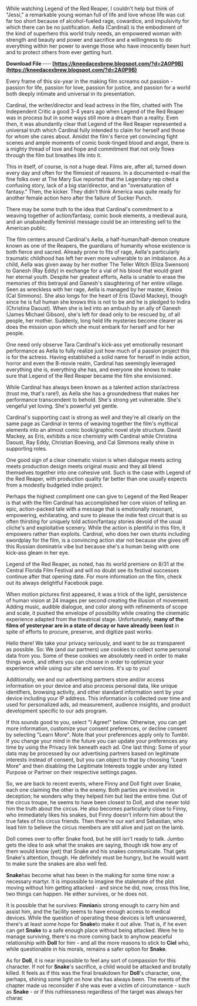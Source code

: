 
 
While watching Legend of the Red Reaper, I couldn't help but think of "Jessi," a remarkable young woman full of life and love whose life was cut far too short because of alcohol-fueled rage, cowardice, and impulsivity for which there can be no justification. Aella (Cardinal) is the embodiment of the kind of superhero this world truly needs, an empowered woman with strength and beauty and power and sacrifice and a willingness to do everything within her power to avenge those who have innocently been hurt and to protect others from ever getting hurt.
 
**Download File ····· [https://kneedacexbrew.blogspot.com/?d=2A0P9B](https://kneedacexbrew.blogspot.com/?d=2A0P9B)**


 
Every frame of this six-year in the making film screams out passion - passion for life, passion for love, passion for justice, and passion for a world both deeply intimate and universal in its presentation.
 
Cardinal, the writer/director and lead actress in the film, chatted with The Independent Critic a good 3-4 years ago when Legend of the Red Reaper was in process but in some ways still more a dream than a reality. Even then, it was abundantly clear that Legend of the Red Reaper represented a universal truth which Cardinal fully intended to claim for herself and those for whom she cares about. Amidst the film's fierce yet convincing fight scenes and ample moments of comic book-tinged blood and angst, there is a mighty thread of love and hope and commitment that not only flows through the film but breathes life into it.
 
This in itself, of course, is not a huge deal. Films are, after all, turned down every day and often for the flimsiest of reasons. In a documented e-mail the fine folks over at The Mary Sue reported that the Legendary rep cited a confusing story, lack of a big star/director, and an "oversaturation of fantasy." Then, the kicker. They didn't think America was quite ready for another female action hero after the failure of Sucker Punch.
 
There may be some truth to the idea that Cardinal's commitment to a weaving together of action/fantasy, comic book elements, a medieval aura, and an unabashedly feminist message could be an interesting sell to the American public.
 
The film centers around Cardinal's Aella, a half-human/half-demon creature known as one of the Reapers, the guardians of humanity whose existence is both fierce and sacred. Already prone to fits of rage, Aella's particularly traumatic childhood has left her even more vulnerable to an imbalance. As a child, Aella was given away by her mother The Teller Witch (Eliza Swenson) to Ganesh (Ray Eddy) in exchange for a vial of his blood that would grant her eternal youth. Despite her greatest efforts, Aella is unable to erase the memories of this betrayal and Ganesh's slaughtering of her entire village. Seen as wreckless with her rage, Aella is managed by her master, Kreios (Cal Simmons). She also longs for the heart of Eris (David Mackey), though since he is full human she knows this is not to be and he is pledged to Indira (Christina Daoust). When she is led into an ambush by an ally of Ganesh (James Michael Gibson), she's left for dead only to be rescued by, of all people, her mother. Suddenly, long held life mysteries become clearer as does the mission upon which she must embark for herself and for her people.

One need only observe Tara Cardinal's kick-ass yet emotionally resonant performance as Aella to fully realize just how much of a passion project this is for the actress. Having established a solid name for herself in indie action, horror and even the B-movie realm, Cardinal has seemingly leveraged everything she is, everything she has, and everyone she knows to make sure that Legend of the Red Reaper became the film she envisioned.
 
While Cardinal has always been known as a talented action star/actress (trust me, that's rare!), as Aella she has a groundedness that makes her performance transcendent to behold. She's strong yet vulnerable. She's vengeful yet loving. She's powerful yet gentle.
 
Cardinal's supporting cast is strong as well and they're all clearly on the same page as Cardinal in terms of weaving together the film's mythical elements into an almost comic book/graphic novel style structure. David Mackey, as Eris, exhibits a nice chemistry with Cardinal while Christina Daoust, Ray Eddy, Christian Boeving, and Cal Simmons really shine in supporting roles.
 
One good sign of a clear cinematic vision is when dialogue meets acting meets production design meets original music and they all blend themselves together into one cohesive unit. Such is the case with Legend of the Red Reaper, with production quality far better than one usually expects from a modestly budgeted indie project.
 
Perhaps the highest compliment one can give to Legend of the Red Reaper is that with the film Cardinal has accomplished her core vision of telling an epic, action-packed tale with a message that is emotionally resonant, empowering, exhilarating, and sure to please the indie fest circuit that is so often thirsting for uniquely told action/fantasy stories devoid of the usual cliche's and exploitative scenery. While the action is plentiful in this film, it empowers rather than exploits. Cardinal, who does her own stunts including swordplay for the film, is a convincing action star not because she gives off this Russian dominatrix vibe but because she's a human being with one kick-ass gleam in her eye.
 
Legend of the Red Reaper, as noted, has its world premiere on 8/31 at the Central Florida Film Festival and will no doubt see its festival successes continue after that opening date. For more information on the film, check out its always delightful Facebook page.
 
When motion pictures first appeared, it was a trick of the light, persistence of human vision at 24 images per second creating the illusion of movement. Adding music, audible dialogue, and color along with refinements of scope and scale, it pushed the envelope of possibility while creating the cinematic experience adapted from the theatrical stage. Unfortunately, **many of the films of yesteryear are in a state of decay or have already been lost** in spite of efforts to procure, preserve, and digitize past works.
 
Hello there! We take your privacy seriously, and want to be as transparent as possible. So: We (and our partners) use cookies to collect some personal data from you. Some of these cookies we absolutely need in order to make things work, and others you can choose in order to optimize your experience while using our site and services. It's up to you!
 
Additionally, we and our advertising partners store and/or access information on your device and also process personal data, like unique identifiers, browsing activity, and other standard information sent by your device including your IP address. This information is collected over time and used for personalized ads, ad measurement, audience insights, and product development specific to our ads program.
 
If this sounds good to you, select \"I Agree!\" below. Otherwise, you can get more information, customize your consent preferences, or decline consent by selecting \"Learn More\". Note that your preferences apply only to Tumblr. If you change your mind in the future you can update your preferences any time by using the Privacy link beneath each ad. One last thing: Some of your data may be processed by our advertising partners based on legitimate interests instead of consent, but you can object to that by choosing \"Learn More\" and then disabling the Legitimate Interests toggle under any listed Purpose or Partner on their respective settings pages.
 
So, we are back to recent events, where Finny and Doll fight over Snake, each one claiming the other is the enemy. Both parties are involved in deception; he wonders why they helped him but lied the entire time. Out of the circus troupe, he seems to have been closest to Doll, and she never told him the truth about the circus. He also becomes particularly close to Finny, who immediately likes his snakes, but Finny doesn't inform him about the true fates of his circus friends. Then there're our earl and Sebastian, who lead him to believe the circus members are still alive and just on the lamb.
 
Doll comes over to offer Snake food, but he still isn't ready to talk. Jumbo gets the idea to ask what the snakes are saying, though idk how any of them would know (yet) that Snake and his snakes communicate. That gets Snake's attention, though. He definitely must be hungry, but he would want to make sure the snakes are also well fed.
 
**Snake**has become what has been in the making for some time now: a necessary martyr. It is impossible to imagine the stalemate of the plot moving without him getting attacked - and since he did, now, cross this line, two things can happen. He either survives, or he does not.
 
It is possible that he survives: **Finnian**is strong enough to carry him and assist him, and the facility seems to have enough access to medical devices. While the question of operating these devices is left unanswered, there's at least some hope for **Snake**to make it out alive. That is, if he even can get **Snake** to a safe enough place without being attacked. Were he to manage surviving, there's no more coming back to anyhow peaceful relationship with **Doll** for him - and all the more reasons to stick to **Ciel** who, while questionable in his morals, remains a safer option for **Snake**.
 
As for **Doll**, it is near impossible to feel any sort of compassion for this character. If not for **Snake**'s sacrifice, a child would be attacked and brutally killed. It feels as if this was the final breakdown for **Doll**'s character, one, perhaps, shining some light on how she has always been. The events of the chapter made us reconsider if she was ever a victim of circumstance - such as **Snake** - or if this ruthlessness regardless of the target was always her charac